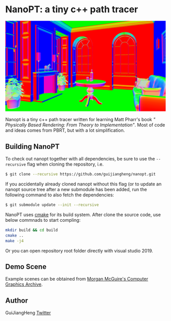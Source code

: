 # NanoPT: a tiny c++ path tracer

![fireplace-room](./gallery/fireplace-room.png)

Nanopt is a tiny c++ path tracer written for learning Matt Pharr's book *" Physically Based Rendering: From Theory to Implementation"*. Most of code and ideas comes from PBRT, but with a lot simplification.

## Building NanoPT

To check out nanopt together with all dependencies, be sure to use the `--recursive` flag when cloning the repository, i.e.
```bash
$ git clone --recursive https://github.com/guijiangheng/nanopt.git
```
If you accidentally already cloned nanopt without this flag (or to update an nanopt source tree after a new submodule has been added, run the following command to also fetch the dependencies:
```bash
$ git submodule update --init --recursive
```

NanoPT uses [cmake](http://www.cmake.org/) for its build system. After clone the source code, use below commnads to start compling:
```bash
mkdir build && cd build
cmake ..
make -j4
```
Or you can open repository root folder directly with visual studio 2019.

## Demo Scene

Example scenes can be obtained from [Morgan McGuire's Computer Graphics Archive](http://casual-effects.com/data/).

## Author

GuiJiangHeng [Twitter](https://twitter.com/guijiangheng)
